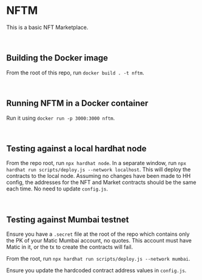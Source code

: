 # NFTM

This is a basic NFT Marketplace.

<br>

## Building the Docker image

From the root of this repo, run `docker build . -t nftm`.

<br>

## Running NFTM in a Docker container

Run it using `docker run -p 3000:3000 nftm`.

<br>

## Testing against a local hardhat node

From the repo root, run `npx hardhat node`.
In a separate window, run `npx hardhat run scripts/deploy.js --network localhost`. This will deploy the contracts to the local node. Assuming no changes have been made to HH config, the addresses for the NFT and Market contracts should be the same each time. No need to update `config.js`.

<br>

## Testing against Mumbai testnet

Ensure you have a `.secret` file at the root of the repo which contains only the PK of your Matic Mumbai account, no quotes. This account must have Matic in it, or the tx to create the contracts will fail.

From the root, run `npx hardhat run scripts/deploy.js --network mumbai`.

Ensure you update the hardcoded contract address values in `config.js`.
